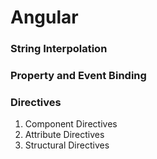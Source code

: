 # Angular

### String Interpolation
### Property and Event Binding
### Directives
1. Component Directives
2. Attribute Directives
3. Structural Directives
